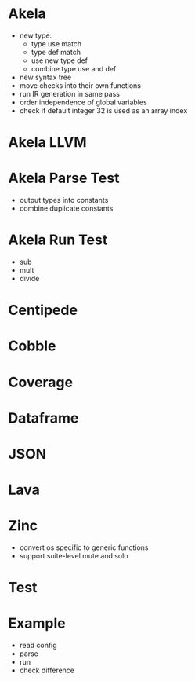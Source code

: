 # Akela
* new type:
  * type use match
  * type def match
  * use new type def
  * combine type use and def
* new syntax tree
* move checks into their own functions
* run IR generation in same pass
* order independence of global variables
* check if default integer 32 is used as an array index

# Akela LLVM

# Akela Parse Test
* output types into constants
* combine duplicate constants

# Akela Run Test
* sub
* mult
* divide

# Centipede

# Cobble

# Coverage

# Dataframe

# JSON

# Lava

# Zinc
* convert os specific to generic functions
* support suite-level mute and solo

# Test

# Example
* read config
* parse
* run
* check difference

